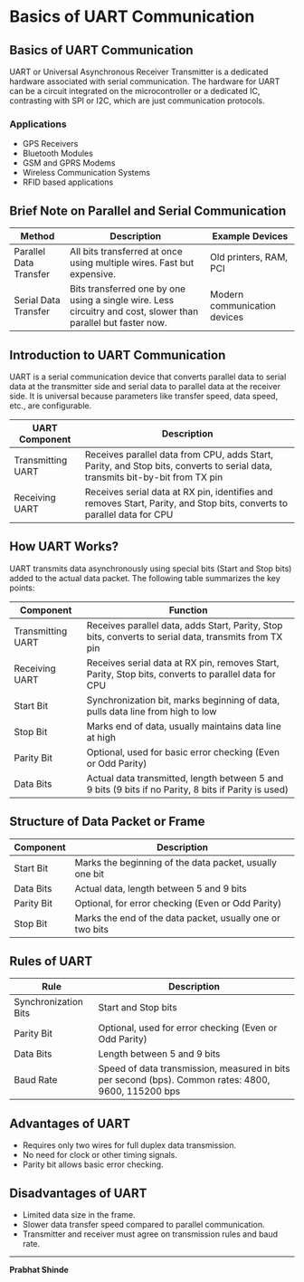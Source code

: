 # Basics of UART Communication


## Basics of UART Communication
UART or Universal Asynchronous Receiver Transmitter is a dedicated hardware associated with serial communication. 
The hardware for UART can be a circuit integrated on the microcontroller or a dedicated IC, contrasting with SPI or I2C, which are just communication protocols.

### Applications
- GPS Receivers
- Bluetooth Modules
- GSM and GPRS Modems
- Wireless Communication Systems
- RFID based applications

## Brief Note on Parallel and Serial Communication
| Method                | Description                                                                                                    | Example Devices                       |
|-----------------------|----------------------------------------------------------------------------------------------------------------|---------------------------------------|
| Parallel Data Transfer| All bits transferred at once using multiple wires. Fast but expensive.                                          | Old printers, RAM, PCI                |
| Serial Data Transfer  | Bits transferred one by one using a single wire. Less circuitry and cost, slower than parallel but faster now. | Modern communication devices          |

## Introduction to UART Communication
UART is a serial communication device that converts parallel data to serial data at the transmitter side and serial data to parallel data at the receiver side. 
It is universal because parameters like transfer speed, data speed, etc., are configurable.

| UART Component | Description                                                                                                                |
|----------------|----------------------------------------------------------------------------------------------------------------------------|
| Transmitting UART  | Receives parallel data from CPU, adds Start, Parity, and Stop bits, converts to serial data, transmits bit-by-bit from TX pin |
| Receiving UART     | Receives serial data at RX pin, identifies and removes Start, Parity, and Stop bits, converts to parallel data for CPU  |

## How UART Works?
UART transmits data asynchronously using special bits (Start and Stop bits) added to the actual data packet. The following table summarizes the key points:

| Component            | Function                                                                                                 |
|----------------------|----------------------------------------------------------------------------------------------------------|
| Transmitting UART    | Receives parallel data, adds Start, Parity, Stop bits, converts to serial data, transmits from TX pin     |
| Receiving UART       | Receives serial data at RX pin, removes Start, Parity, Stop bits, converts to parallel data for CPU      |
| Start Bit            | Synchronization bit, marks beginning of data, pulls data line from high to low                           |
| Stop Bit             | Marks end of data, usually maintains data line at high                                                   |
| Parity Bit           | Optional, used for basic error checking (Even or Odd Parity)                                             |
| Data Bits            | Actual data transmitted, length between 5 and 9 bits (9 bits if no Parity, 8 bits if Parity is used)      |

## Structure of Data Packet or Frame
| Component  | Description                                                                                   |
|------------|-----------------------------------------------------------------------------------------------|
| Start Bit  | Marks the beginning of the data packet, usually one bit                                        |
| Data Bits  | Actual data, length between 5 and 9 bits                                                      |
| Parity Bit | Optional, for error checking (Even or Odd Parity)                                             |
| Stop Bit   | Marks the end of the data packet, usually one or two bits                                      |

## Rules of UART
| Rule                | Description                                                                                     |
|---------------------|-------------------------------------------------------------------------------------------------|
| Synchronization Bits| Start and Stop bits                                                                              |
| Parity Bit          | Optional, used for error checking (Even or Odd Parity)                                           |
| Data Bits           | Length between 5 and 9 bits                                                                      |
| Baud Rate           | Speed of data transmission, measured in bits per second (bps). Common rates: 4800, 9600, 115200 bps |

## Advantages of UART
- Requires only two wires for full duplex data transmission.
- No need for clock or other timing signals.
- Parity bit allows basic error checking.

## Disadvantages of UART
- Limited data size in the frame.
- Slower data transfer speed compared to parallel communication.
- Transmitter and receiver must agree on transmission rules and baud rate.

---

**Prabhat Shinde**  
